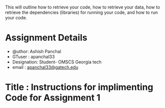 This will outline how to retrieve your code, how to retrieve your data, how to retrieve the dependencies (libraries) for running your code, and how to run your code.

# Assignment Details
- @uthor: Ashish Panchal
- GTuser : apanchal33
- Designation: Student- OMSCS Georgia tech
- email : apanchal33@gatech.edu


# Title : Instructions for implimenting Code for Assignment 1